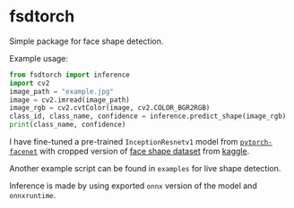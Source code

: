 # fsdtorch
Simple package for face shape detection.

Example usage:
```py
from fsdtorch import inference
import cv2
image_path = "example.jpg"
image = cv2.imread(image_path)
image_rgb = cv2.cvtColor(image, cv2.COLOR_BGR2RGB)
class_id, class_name, confidence = inference.predict_shape(image_rgb)
print(class_name, confidence)
```

I have fine-tuned a pre-trained `InceptionResnetv1` model from [`pytorch-facenet`](https://github.com/timesler/facenet-pytorch) with cropped version of [face shape dataset](https://www.kaggle.com/niten19/face-shape-dataset) from [kaggle](www.kaggle.com).

Another example script can be found in `examples` for live shape detection.

Inference is made by using exported `onnx` version of the model and `onnxruntime`. 
